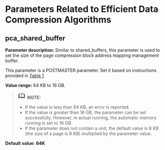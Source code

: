# Parameters Related to Efficient Data Compression Algorithms<a name="EN-US_TOPIC_0000001331391822"></a>

## pca\_shared\_buffer<a name="section484914735817"></a>

**Parameter description:** Similar to shared\_buffers, this parameter is used to set the size of the page compression block address mapping management buffer.

This parameter is a POSTMASTER parameter. Set it based on instructions provided in [Table 1](../DatabaseAdministrationGuide/resetting-parameters.md#en-us_topic_0283137176_en-us_topic_0237121562_en-us_topic_0059777490_t91a6f212010f4503b24d7943aed6d846).
 
**Value range:** 64 KB to 16 GB.
 
>![](public_sys-resources/icon-note.gif) **NOTE:**
>-   If the value is less than 64 KB, an error is reported.
>-   If the value is greater than 16 GB, the parameter can be set successfully. However, in actual running, the automatic memory running is set to 16 GB.
>-   If the parameter does not contain a unit, the default value is 8 KB \(the size of a page is 8 KB\) multiplied by the parameter value.

**Default value:** **64K**
